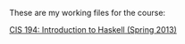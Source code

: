 These are my working files for the course:

[CIS 194: Introduction to Haskell (Spring 2013)](http://www.cis.upenn.edu/~cis194/lectures.html)
